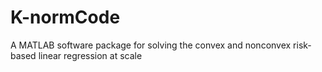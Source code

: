 # K-normCode
A MATLAB software package for solving the convex and nonconvex risk-based  linear regression at scale

